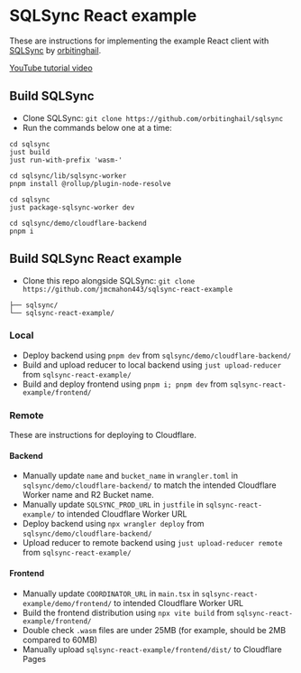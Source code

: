 # SQLSync React example
These are instructions for implementing the example React client with [SQLSync](https://github.com/orbitinghail/sqlsync) by [orbitinghail](https://github.com/orbitinghail).

 [YouTube tutorial video](https://www.youtube.com/watch?v=lGgwNot5OEc)

## Build SQLSync
* Clone SQLSync: `git clone https://github.com/orbitinghail/sqlsync`
* Run the commands below one at a time:
```
cd sqlsync
just build
just run-with-prefix 'wasm-'

cd sqlsync/lib/sqlsync-worker
pnpm install @rollup/plugin-node-resolve

cd sqlsync
just package-sqlsync-worker dev

cd sqlsync/demo/cloudflare-backend
pnpm i
```

## Build SQLSync React example
* Clone this repo alongside SQLSync: `git clone https://github.com/jmcmahon443/sqlsync-react-example`
```
├── sqlsync/
└── sqlsync-react-example/
```

### Local
* Deploy backend using `pnpm dev` from `sqlsync/demo/cloudflare-backend/`
* Build and upload reducer to local backend using `just upload-reducer` from `sqlsync-react-example/`
* Build and deploy frontend using `pnpm i; pnpm dev` from `sqlsync-react-example/frontend/`

### Remote
These are instructions for deploying to Cloudflare.

#### Backend
* Manually update `name` and `bucket_name` in `wrangler.toml` in `sqlsync/demo/cloudflare-backend/` to match the intended Cloudflare Worker name and R2 Bucket name.
* Manually update `SQLSYNC_PROD_URL` in `justfile` in `sqlsync-react-example/` to intended Cloudflare Worker URL
* Deploy backend using `npx wrangler deploy` from `sqlsync/demo/cloudflare-backend/`
* Upload reducer to remote backend using `just upload-reducer remote` from `sqlsync-react-example/`

#### Frontend
* Manually update `COORDINATOR_URL` in `main.tsx` in `sqlsync-react-example/demo/frontend/` to intended Cloudflare Worker URL
* Build the frontend distribution using `npx vite build` from `sqlsync-react-example/frontend/`
* Double check `.wasm` files are under 25MB (for example, should be 2MB compared to 60MB)
* Manually upload `sqlsync-react-example/frontend/dist/` to Cloudflare Pages
